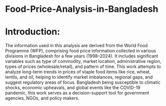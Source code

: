 # Food-Price-Analysis-in-Bangladesh
# Introduction:
The information used in this analysis are derived from the World Food Programme (WFP), comprising food price information collected in various divisions in Bangladesh for a few years (1998–2024). It includes significant variables such as type of commodity, market location, administrative region, types of prices (wholesale/retail), and pattern of time. This work attempts to analyze long-term trends in prices of staple food items like rice, wheat, lentils, and oil, helping to identify market imbalances, regional gaps, and suggest regulatory areas of focus. Bangladesh being susceptible to climatic shocks, economic upheavals, and global events like the COVID-19 pandemic, this work serves as a decision-support tool for government agencies, NGOs, and policy makers.
